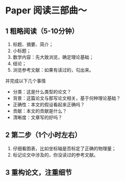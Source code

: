 # Paper 阅读三部曲～

## 1 粗略阅读（5-10分钟）

1. 标题、摘要、简介；
2. 小标题；
3. 数学内容：先大致浏览，确定理论基础；
4. 结论；
5. 浏览参考文献：如果有读过的，勾出来。

并完成以下几个事情

- 分类：这是什么类型的论文？
- 背景：这篇论文与那写论文相关，基于何种理论基础？
- 正确性：本文的假设看起来正确吗？
- 贡献：本文的贡献是什么？
- 清晰度：文章写的好吗？

## 2 第二步（1个小时左右）

1. 仔细看图表，比如坐标轴是否标定了正确的物理量；
2. 标记论文中涉及的，你没读过的参考文献。

## 3 重构论文，注重细节
